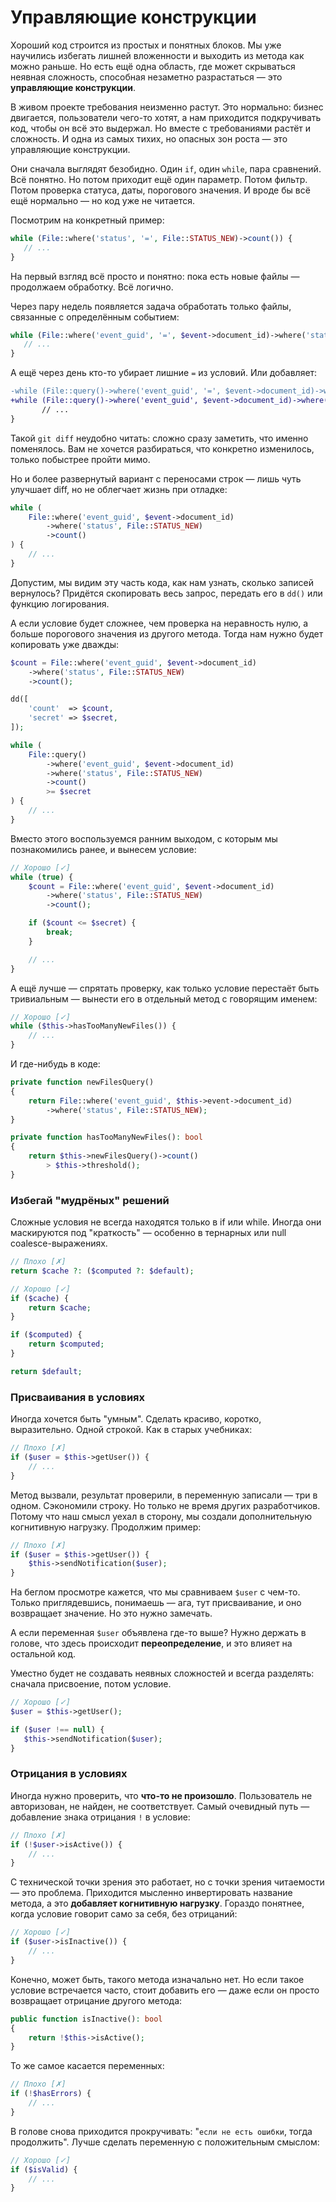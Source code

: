 # Управляющие конструкции

Хороший код строится из простых и понятных блоков. Мы уже научились избегать лишней вложенности и выходить из метода как
можно раньше. Но есть ещё одна область, где может скрываться неявная сложность, способная незаметно разрастаться — это 
**управляющие конструкции**.

В живом проекте требования неизменно растут. Это нормально: бизнес двигается, пользователи чего-то хотят, а нам
приходится подкручивать код, чтобы он всё это выдержал. Но вместе с требованиями растёт и сложность. И одна из самых
тихих, но опасных зон роста — это управляющие конструкции.

Они сначала выглядят безобидно. Один `if`, один `while`, пара сравнений. Всё понятно. Но потом приходит ещё один
параметр. Потом фильтр. Потом проверка статуса, даты, порогового значения. И вроде бы всё ещё нормально — но код уже не
читается.

Посмотрим на конкретный пример:

```php
while (File::where('status', '=', File::STATUS_NEW)->count()) {
   // ...
}
```

На первый взгляд всё просто и понятно: пока есть новые файлы — продолжаем обработку. Всё логично.

Через пару недель появляется задача обработать только файлы, связанные с определённым событием:

```php
while (File::where('event_guid', '=', $event->document_id)->where('status', '=', File::STATUS_NEW)->count()) {
   // ...
}
```

А ещё через день кто-то убирает лишние `=` из условий. Или добавляет:

```diff
-while (File::query()->where('event_guid', '=', $event->document_id)->where('status', '=', File::STATUS_NEW)->count()) {
+while (File::query()->where('event_guid', $event->document_id)->where('status', File::STATUS_NEW)->count()) {
       // ...
}
```

Такой `git diff` неудобно читать: сложно сразу заметить, что именно поменялось.
Вам не хочется разбираться, что конкретно изменилось, только побыстрее пройти мимо.

Но и более развернутый вариант с переносами строк — лишь чуть улучшает diff, но не облегчает жизнь при отладке:

```php
while (
    File::where('event_guid', $event->document_id)
        ->where('status', File::STATUS_NEW)
        ->count()
) {
    // ...
}
```

Допустим, мы видим эту часть кода, как нам узнать, сколько записей вернулось?
Придётся скопировать весь запрос, передать его в `dd()` или функцию логирования.

А если условие будет сложнее, чем проверка на неравность нулю, а больше порогового значения из другого метода.
Тогда нам нужно будет копировать уже дважды:

```php
$count = File::where('event_guid', $event->document_id)
    ->where('status', File::STATUS_NEW)
    ->count();

dd([
    'count'  => $count,
    'secret' => $secret,
]);

while (
    File::query()
        ->where('event_guid', $event->document_id)
        ->where('status', File::STATUS_NEW)
        ->count()
        >= $secret
) {
    // ...
}
```

Вместо этого воспользуемся ранним выходом, с которым мы познакомились ранее, и вынесем условие:

```php
// Хорошо [✓]
while (true) {
    $count = File::where('event_guid', $event->document_id)
        ->where('status', File::STATUS_NEW)
        ->count();

    if ($count <= $secret) {
        break;
    }

    // ...
}
```

А ещё лучше — спрятать проверку, как только условие перестаёт быть тривиальным — вынести его в отдельный метод с говорящим
именем:

```php
// Хорошо [✓]
while ($this->hasTooManyNewFiles()) {
    // ...
}
```

И где-нибудь в коде:

```php
private function newFilesQuery()
{
    return File::where('event_guid', $this->event->document_id)
        ->where('status', File::STATUS_NEW);
}

private function hasTooManyNewFiles(): bool
{
    return $this->newFilesQuery()->count()
        > $this->threshold();
}
```

### Избегай "мудрёных" решений

Сложные условия не всегда находятся только в if или while.
Иногда они маскируются под "краткость" — особенно в тернарных или null coalesce-выражениях.

```php
// Плохо [✗]
return $cache ?: ($computed ?: $default);
```

```php
// Хорошо [✓]
if ($cache) {
    return $cache;
}

if ($computed) {
    return $computed;
}

return $default;
```

### Присваивания в условиях

Иногда хочется быть "умным". Сделать красиво, коротко, выразительно. Одной строкой. Как в старых учебниках:

```php
// Плохо [✗]
if ($user = $this->getUser()) {
    // ...
}
```

Метод вызвали, результат проверили, в переменную записали — три в одном.
Сэкономили строку. Но только не время других разработчиков.
Потому что наш смысл уехал в сторону, мы создали дополнительную когнитивную нагрузку. Продолжим пример:

```php
// Плохо [✗]
if ($user = $this->getUser()) {
    $this->sendNotification($user);
}
```

На беглом просмотре кажется, что мы сравниваем `$user` с чем-то.
Только приглядевшись, понимаешь — ага, тут присваивание, и оно возвращает значение.
Но это нужно замечать.

А если переменная `$user` объявлена где-то выше?
Нужно держать в голове, что здесь происходит **переопределение**, и это влияет на остальной код.

Уместно будет не создавать неявных сложностей и всегда разделять: сначала присвоение, потом условие.

```php
// Хорошо [✓]
$user = $this->getUser();

if ($user !== null) {
   $this->sendNotification($user);
}
```


<div style="page-break-after: always;"></div>


### Отрицания в условиях

Иногда нужно проверить, что **что-то не произошло**.
Пользователь не авторизован, не найден, не соответствует.
Самый очевидный путь — добавление знака отрицания `!` в условие:

```php
// Плохо [✗]
if (!$user->isActive()) {
    // ...
}
```

С технической точки зрения это работает, но с точки зрения читаемости — это проблема.
Приходится мысленно инвертировать название метода, а это **добавляет когнитивную нагрузку**.
Гораздо понятнее, когда условие говорит само за себя, без отрицаний:

```php
// Хорошо [✓]
if ($user->isInactive()) {
    // ...
}
```

Конечно, может быть, такого метода изначально нет. 
Но если такое условие встречается часто, стоит 
добавить его — даже если он просто возвращает отрицание другого метода:

```php
public function isInactive(): bool
{
    return !$this->isActive();
}
```

То же самое касается переменных:

```php
// Плохо [✗]
if (!$hasErrors) {
    // ...
}
```

В голове снова приходится прокручивать: "`если не есть ошибки`, тогда продолжить".
Лучше сделать переменную с положительным смыслом:

```php
// Хорошо [✓]
if ($isValid) {
    // ...
}
```

